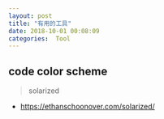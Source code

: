```yaml
---
layout: post
title: "有用的工具"
date: 2018-10-01 00:08:09
categories:  Tool
---
```


## code color scheme
> solarized
- https://ethanschoonover.com/solarized/
